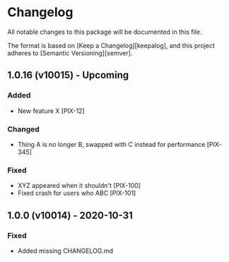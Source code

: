# Changelog

All notable changes to this package will be documented in this file.

The format is based on [Keep a Changelog][keepalog],
and this project adheres to [Semantic Versioning][semver].


## 1.0.16 (v10015) - Upcoming

### Added

- New feature X [PIX-12]

### Changed

- Thing A is no longer B, swapped with C instead for performance [PIX-345]

### Fixed

- XYZ appeared when it shouldn't [PIX-100]
- Fixed crash for users who ABC [PIX-101]


## 1.0.0 (v10014) - 2020-10-31

### Fixed

- Added missing CHANGELOG.md